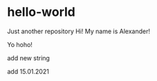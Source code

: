 # hello-world
Just another repository
Hi! My name is Alexander!

Yo hoho!

add new string

add 15.01.2021
